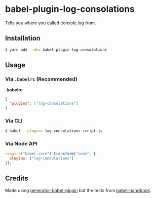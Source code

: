 # babel-plugin-log-consolations

Tells you where you called console.log from. 


## Installation

```sh
$ yarn add --dev babel-plugin-log-consolations
```

## Usage

### Via `.babelrc` (Recommended)

**.babelrc**

```json
{
  "plugins": ["log-consolations"]
}
```

### Via CLI

```sh
$ babel --plugins log-consolations script.js
```

### Via Node API

```javascript
require("babel-core").transform("code", {
  plugins: ["log-consolations"]
});
```

## Credits

Made using [generator-babel-plugin](https://github.com/babel/generator-babel-plugin) but the tests from [babel-handbook](https://github.com/thejameskyle/babel-handbook/blob/master/translations/en/plugin-handbook.md).
